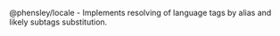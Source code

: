 
@phensley/locale - Implements resolving of language tags by alias and likely subtags substitution.
